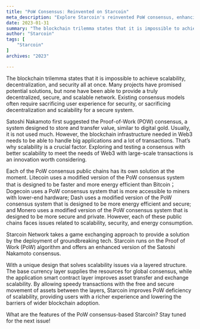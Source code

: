 ```yaml
---
title: "PoW Consensus: Reinvented on Starcoin"
meta_description: "Explore Starcoin's reinvented PoW consensus, enhancing efficiency and scalability in blockchain operations."
date: 2023-01-31
summary: "The blockchain trilemma states that it is impossible to achieve scalability, decentralization, and security all at once. Many projects have promised potential solutions, but none have been able to provide..."
author: "Starcoin"
tags: [
    "Starcoin"
]
archives: "2023"

---
```



The blockchain trilemma states that it is impossible to achieve scalability, decentralization, and security all at once. Many projects have promised potential solutions, but none have been able to provide a truly decentralized, secure, and scalable network. Existing consensus models often require sacrificing user experience for security, or sacrificing decentralization and scalability for a secure system.

Satoshi Nakamoto first suggested the Proof-of-Work (POW) consensus, a system designed to store and transfer value, similar to digital gold. Usually, it is not used much. However, the blockchain infrastructure needed in Web3 needs to be able to handle big applications and a lot of transactions. That’s why scalability is a crucial factor. Exploring and testing a consensus with better scalability to meet the needs of Web3 with large-scale transactions is an innovation worth considering.

Each of the PoW consensus public chains has its own solution at the moment. Litecoin uses a modified version of the PoW consensus system that is designed to be faster and more energy efficient than Bitcoin； Dogecoin uses a PoW consensus system that is more accessible to miners with lower-end hardware; Dash uses a modified version of the PoW consensus system that is designed to be more energy efficient and secure; and Monero uses a modified version of the PoW consensus system that is designed to be more secure and private. However, each of these public chains faces issues related to scalability, security, and energy consumption.

Starcoin Network takes a game exchanging approach to provide a solution by the deployment of groundbreaking tech. Starcoin runs on the Proof of Work (PoW) algorithm and offers an enhanced version of the Satoshi Nakamoto consensus.

With a unique design that solves scalability issues via a layered structure. The base currency layer supplies the resources for global consensus, while the application smart contract layer improves asset transfer and exchange scalability. By allowing speedy transactions with the free and secure movement of assets between the layers, Starcoin improves PoW deficiency of scalability, providing users with a richer experience and lowering the barriers of wider blockchain adoption.

What are the features of the PoW consensus-based Starcoin? Stay tuned for the next issue!